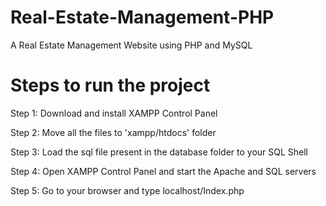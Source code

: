# Real-Estate-Management-PHP
A Real Estate Management Website using PHP and MySQL


# Steps to run the project

Step 1: Download and install XAMPP Control Panel

Step 2: Move all the files to 'xampp/htdocs' folder

Step 3: Load the sql file present in the database folder to your SQL Shell

Step 4: Open XAMPP Control Panel and start the Apache and SQL servers

Step 5: Go to your browser and type localhost/Index.php
